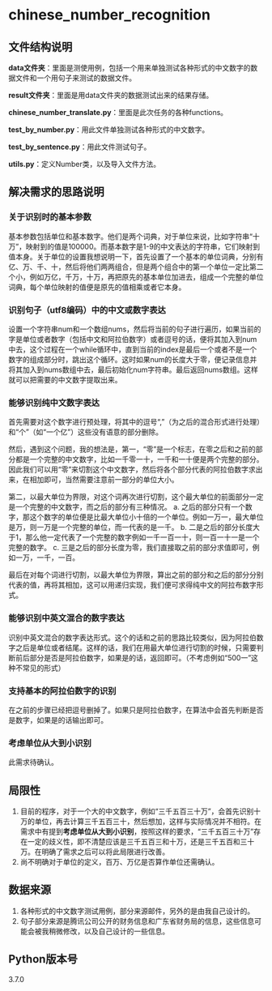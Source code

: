 # chinese_number_recognition
## 文件结构说明
**data文件夹**：里面是测使用例，包括一个用来单独测试各种形式的中文数字的数据文件和一个用句子来测试的数据文件。

**result文件夹**：里面是用data文件夹的数据测试出来的结果存储。

**chinese_number_translate.py**：里面是此次任务的各种functions。

**test_by_number.py**：用此文件单独测试各种形式的中文数字。

**test_by_sentence.py**：用此文件测试句子。

**utils.py**：定义Number类，以及导入文件方法。

## 解决需求的思路说明
### 关于识别时的基本参数
基本参数包括单位和基本数字。他们是两个词典，对于单位来说，比如字符串“十万”，映射到的值是100000。而基本数字是1-9的中文表达的字符串，它们映射到值本身。关于单位的设置我想说明一下，首先设置了一个基本的单位词典，分别有亿、万、千、十，然后将他们两两组合，但是两个组合中的第一个单位一定比第二个小，例如万亿，千万，十万，再把原先的基本单位加进去，组成一个完整的单位词典，每个单位映射的值便是原先的值相乘或者它本身。

### 识别句子（utf8编码）中的中文或数字表达
设置一个字符串num和一个数组nums，然后将当前的句子进行遍历，如果当前的字是单位或者数字（包括中文和阿拉伯数字）或者逗号的话，便将其加入到num中去，这个过程在一个while循环中，直到当前的index是最后一个或者不是一个数字的组成部分时，跳出这个循环。这时如果num的长度大于零，便记录信息并将其加入到nums数组中去，最后初始化num字符串。最后返回nums数组。这样就可以把需要的中文数字提取出来。

### 能够识别纯中文数字表达
首先需要对这个数字进行预处理，将其中的逗号“,”（为之后的混合形式进行处理）和“个”（如“一个亿”）这些没有语意的部分删除。

然后，遇到这个问题，我的想法是，第一，“零”是一个标志，在零之后和之前的部分都是一个完整的中文数字，比如一千零一十，一千和一十便是两个完整的部分。因此我们可以用“零”来切割这个中文数字，然后将各个部分代表的阿拉伯数字求出来，在相加即可，当然需要注意前一部分的单位大小。

第二，以最大单位为界限，对这个词再次进行切割，这个最大单位的前面部分一定是一个完整的中文数字，而之后的部分有三种情况。
a. 之后的部分只有一个数字，那这个数字的单位便是比最大单位小十倍的一个单位。例如一万一，最大单位是万，则一万是一个完整的单位，而一代表的是一千。
b. 二是之后的部分长度大于1，那么他一定代表了一个完整的数字例如一千一百一十，则一百一十一是一个完整的数字。
c. 三是之后的部分长度为零，我们直接取之前的部分求值即可，例如一万，一千，一百。

最后在对每个词进行切割，以最大单位为界限，算出之前的部分和之后的部分分别代表的值，再将其相加，这可以用递归实现，我们便可求得纯中文的阿拉布数字形式。

### 能够识别中英文混合的数字表达
识别中英文混合的数字表达形式。这个的话和之前的思路比较类似，因为阿拉伯数字之后是单位或者结尾。这样的话，我们在用最大单位进行切割的时候，只需要判断前后部分是否是阿拉伯数字，如果是的话，返回即可。（不考虑例如“500一”这种不常见的形式）

### 支持基本的阿拉伯数字的识别
在之前的步骤已经把逗号删掉了。如果只是阿拉伯数字，在算法中会首先判断是否是数字，如果是的话输出即可。

### 考虑单位从大到小识别
此需求待确认。

## 局限性
1. 目前的程序，对于一个大的中文数字，例如“三千五百三十万”，会首先识别十万的单位，再去计算三千五百三十，然后想加，这样与实际情况并不相符。在需求中有提到**考虑单位从大到小识别**，按照这样的要求，“三千五百三十万”存在一定的歧义性，即不清楚应该是三千五百三和十万，还是三千五百和三十万。在明确了需求之后可以将此局限进行改善。
2. 尚不明确对于单位的定义，百万、万亿是否算作单位还需确认。

## 数据来源
1. 各种形式的中文数字测试用例，部分来源邮件，另外的是由我自己设计的。
2. 句子部分来源是腾讯公司公开的财务信息和广东省财务局的信息，这些信息可能会被我稍微修改，以及自己设计的一些信息。

## Python版本号
3.7.0
